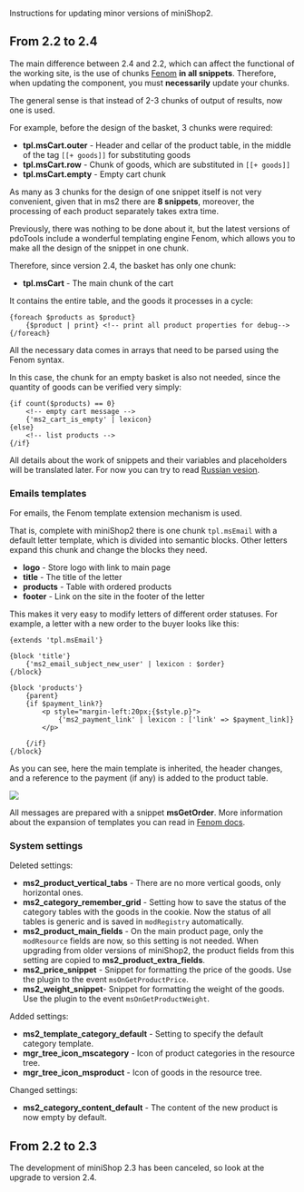 Instructions for updating minor versions of miniShop2.

## From 2.2 to 2.4

The main difference between 2.4 and 2.2, which can affect the functional of the working site, is the use of chunks
[Fenom][1] **in all snippets**. Therefore, when updating the component, you must **necessarily** update your chunks.

The general sense is that instead of 2-3 chunks of output of results, now one is used.

For example, before the design of the basket, 3 chunks were required:

- **tpl.msCart.outer** - Header and cellar of the product table, in the middle of the tag `[[+ goods]]` for substituting goods
- **tpl.msCart.row** - Chunk of goods, which are substituted in `[[+ goods]]`
- **tpl.msCart.empty** - Empty cart chunk

As many as 3 chunks for the design of one snippet itself is not very convenient, given that in ms2 there are **8 snippets**,
moreover, the processing of each product separately takes extra time.

Previously, there was nothing to be done about it, but the latest versions of pdoTools include a wonderful templating engine Fenom,
which allows you to make all the design of the snippet in one chunk.

Therefore, since version 2.4, the basket has only one chunk:

- **tpl.msCart** - The main chunk of the cart

It contains the entire table, and the goods it processes in a cycle:

```fenom
{foreach $products as $product}
    {$product | print} <!-- print all product properties for debug-->
{/foreach}
```

All the necessary data comes in arrays that need to be parsed using the Fenom syntax.

In this case, the chunk for an empty basket is also not needed, since the quantity of goods can be verified very simply:

```fenom
{if count($products) == 0}
    <!-- empty cart message -->
    {'ms2_cart_is_empty' | lexicon}
{else}
    <!-- list products -->
{/if}
```

All details about the work of snippets and their variables and placeholders will be translated later.
For now you can try to read [Russian vesion][2].

### Emails templates

For emails, the Fenom template extension mechanism is used.

That is, complete with miniShop2 there is one chunk `tpl.msEmail` with a default letter template, which is divided into semantic blocks. Other letters expand this chunk and change the blocks they need.

- **logo** - Store logo with link to main page
- **title** - The title of the letter
- **products** - Table with ordered products
- **footer** - Link on the site in the footer of the letter

This makes it very easy to modify letters of different order statuses.
For example, a letter with a new order to the buyer looks like this:

```fenom
{extends 'tpl.msEmail'}

{block 'title'}
    {'ms2_email_subject_new_user' | lexicon : $order}
{/block}

{block 'products'}
    {parent}
    {if $payment_link?}
        <p style="margin-left:20px;{$style.p}">
            {'ms2_payment_link' | lexicon : ['link' => $payment_link]}
        </p>

    {/if}
{/block}
```
As you can see, here the main template is inherited, the header changes, and a reference to the payment (if any)
is added to the product table.

[![](https://file.modx.pro/files/7/a/c/7ac00ca1c44088260da560463c21025bs.jpg)](https://file.modx.pro/files/7/a/c/7ac00ca1c44088260da560463c21025b.png)

All messages are prepared with a snippet **msGetOrder**.
More information about the expansion of templates you can read in [Fenom docs][3].

### System settings

Deleted settings:

- **ms2_product_vertical_tabs** - There are no more vertical goods, only horizontal ones.
- **ms2_category_remember_grid** - Setting how to save the status of the category tables with the goods in the cookie.
Now the status of all tables is generic and is saved in `modRegistry` automatically.
- **ms2_product_main_fields** - On the main product page, only the `modResource` fields are now, so this setting is not needed.
When upgrading from older versions of miniShop2, the product fields from this setting are copied to **ms2_product_extra_fields**.
- **ms2_price_snippet** - Snippet for formatting the price of the goods. Use the plugin to the event `msOnGetProductPrice`.
- **ms2_weight_snippet**- Snippet for formatting the weight of the goods. Use the plugin to the event `msOnGetProductWeight`.

Added settings:

- **ms2_template_category_default** - Setting to specify the default category template.
- **mgr_tree_icon_mscategory** - Icon of product categories in the resource tree.
- **mgr_tree_icon_msproduct** - Icon of goods in the resource tree.

Changed settings:
- **ms2_category_content_default** - The content of the new product is now empty by default.

## From 2.2 to 2.3

The development of miniShop 2.3 has been canceled, so look at the upgrade to version 2.4.


[1]: /en/components/01_pdoTools/03_Parser.md
[2]: /components/minishop2/02_Сниппеты
[3]: https://github.com/fenom-template/fenom/blob/master/docs/en/tags/extends.md
